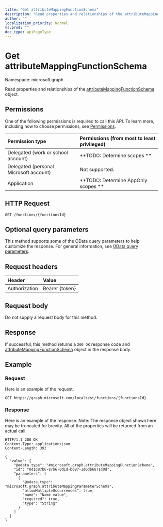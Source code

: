 ```yaml
---
title: "Get attributeMappingFunctionSchema"
description: "Read properties and relationships of the attributeMappingFunctionSchema object."
author: ""
localization_priority: Normal
ms.prod: ""
doc_type: apiPageType
---
```


# Get attributeMappingFunctionSchema

Namespace: microsoft.graph

Read properties and relationships of the [attributeMappingFunctionSchema](../resources/attributemappingfunctionschema.md) object.

## Permissions
One of the following permissions is required to call this API. To learn more, including how to choose permissions, see [Permissions](/concepts/permissions-reference.md).

|Permission type|Permissions (from most to least privileged)|
|:---|:---|
|Delegated (work or school account)|**TODO: Determine scopes **|
|Delegated (personal Microsoft account)|Not supported.|
|Application|**TODO: Determine AppOnly scopes **|

## HTTP Request
<!-- {
  "blockType": "ignored"
}
-->
``` http
GET /functions/{functionsId}
```

## Optional query parameters
This method supports some of the OData query parameters to help customize the response. For general information, see [OData query parameters](/graph/query-parameters).

## Request headers
|Header|Value|
|:---|:---|
|Authorization|Bearer {token}|

## Request body
Do not supply a request body for this method.

## Response
If successful, this method returns a `200 OK` response code and [attributeMappingFunctionSchema](../resources/attributemappingfunctionschema.md) object in the response body.

## Example

### Request
Here is an example of the request.
<!-- {
  "blockType": "request",
  "name": "get_attributemappingfunctionschema"
}
-->
``` http
GET https://graph.microsoft.com/localtest/functions/{functionsId}
```

### Response
Here is an example of the response. Note: The response object shown here may be truncated for brevity. All of the properties will be returned from an actual call.
<!-- {
  "blockType": "response",
  "truncated": true,
  "@odata.type": "microsoft.graph.attributeMappingFunctionSchema"
}
-->
``` http
HTTP/1.1 200 OK
Content-Type: application/json
Content-Length: 393

{
  "value": {
    "@odata.type": "#microsoft.graph.attributeMappingFunctionSchema",
    "id": "0d1d87b6-87b6-0d1d-b687-1d0db6871d0d",
    "parameters": [
      {
        "@odata.type": "microsoft.graph.attributeMappingParameterSchema",
        "allowMultipleOccurrences": true,
        "name": "Name value",
        "required": true,
        "type": "String"
      }
    ]
  }
}
```


